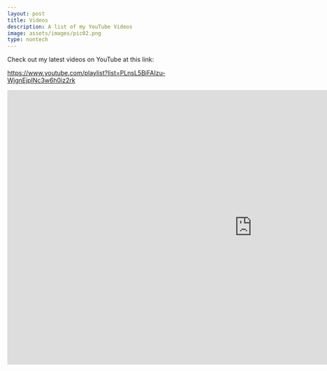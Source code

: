 ```yaml
---
layout: post
title: Videos
description: A list of my YouTube Videos
image: assets/images/pic02.png
type: nontech
---
```


Check out my latest videos on YouTube at this link:

https://www.youtube.com/playlist?list=PLnsL5BiFAIzu-WjgnEjpINc3w6h0iz2rk
<p><p>
<iframe width="1120" height="630" src="https://www.youtube.com/embed/videoseries?list=PLnsL5BiFAIzu-WjgnEjpINc3w6h0iz2rk" frameborder="0" allow="accelerometer; autoplay; encrypted-media; gyroscope; picture-in-picture" allowfullscreen></iframe>
